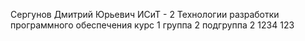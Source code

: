 Сергунов Дмитрий Юрьевич
ИСиТ - 2
Технологии разработки программного обеспечения
курс 1 группа 2 подгруппа 2
1234
123